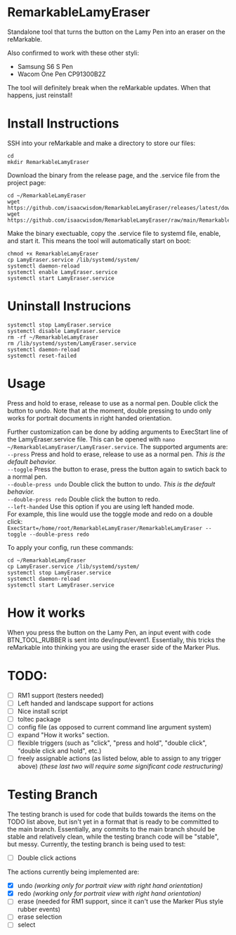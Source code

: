 # RemarkableLamyEraser
Standalone tool that turns the button on the Lamy Pen into an eraser on the reMarkable.

Also confirmed to work with these other styli:
 * Samsung S6 S Pen
 * Wacom One Pen CP91300B2Z

The tool will definitely break when the reMarkable updates. When that happens, just reinstall!
# Install Instructions
SSH into your reMarkable and make a directory to store our files:
```Shell
cd
mkdir RemarkableLamyEraser
```
Download the binary from the release page, and the .service file from the project page:
```Shell
cd ~/RemarkableLamyEraser
wget https://github.com/isaacwisdom/RemarkableLamyEraser/releases/latest/download/RemarkableLamyEraser
wget https://github.com/isaacwisdom/RemarkableLamyEraser/raw/main/RemarkableLamyEraser/LamyEraser.service
```
Make the binary exectuable, copy the .service file to systemd file, enable, and start it. This means the tool will automatically start on boot:
```Shell
chmod +x RemarkableLamyEraser
cp LamyEraser.service /lib/systemd/system/
systemctl daemon-reload
systemctl enable LamyEraser.service
systemctl start LamyEraser.service
```

# Uninstall Instrucions
```Shell
systemctl stop LamyEraser.service
systemctl disable LamyEraser.service
rm -rf ~/RemarkableLamyEraser
rm /lib/systemd/system/LamyEraser.service
systemctl daemon-reload
systemctl reset-failed
```


# Usage 
Press and hold to erase, release to use as a normal pen. Double click the button to undo. Note that at the moment, double pressing to undo only works for portrait
documents in right handed orientation.

Further customization can be done by adding arguments to ExecStart line of the LamyEraser.service file. This can be opened with `nano ~/RemarkableLamyEraser/LamyEraser.service`.
The supported arguments are:  
`--press`   Press and hold to erase, release to use as a normal pen. *This is the default behavior.*  
`--toggle`  Press the button to erase, press the button again to swtich back to a normal pen.  
`--double-press undo` Double click the button to undo. *This is the default behavior.*  
`--double-press redo` Double click the button to redo.  
`--left-handed` Use this option if you are using left handed mode.  
For example, this line would use the toggle mode and redo on a double click:  
`ExecStart=/home/root/RemarkableLamyEraser/RemarkableLamyEraser --toggle --double-press redo`


To apply your config, run these commands:
``` Shell
cd ~/RemarkableLamyEraser
cp LamyEraser.service /lib/systemd/system/
systemctl stop LamyEraser.service
systemctl daemon-reload
systemctl start LamyEraser.service
```

# How it works
When you press the button on the Lamy Pen, an input event with code BTN_TOOL_RUBBER is sent into dev/input/event1. Essentially, this tricks the reMarkable into
thinking you are using the eraser side of the Marker Plus.

# TODO:
- [ ] RM1 support (testers needed)
- [ ] Left handed and landscape support for actions
- [ ] Nice install script
- [ ] toltec package
- [ ] config file (as opposed to current command line argument system)
- [ ] expand "How it works" section.
- [ ] flexible triggers (such as "click", "press and hold", "double click", "double click and hold", etc.)
- [ ] freely assignable actions (as listed below, able to assign to any trigger above) *(these last two will require
      some significant code restructuring)*

# Testing Branch
The testing branch is used for code that builds towards the items on the TODO list above, but isn't yet in a format that is
ready to be committed to the main branch. Essentially, any commits to the main branch should be stable and relatively clean,
while the testing branch code will be "stable", but messy.
Currently, the testing branch is being used to test:
 - [ ] Double click actions

The actions currently being implemented are:
- [X] undo *(working only for portrait view with right hand orientation)*
- [X] redo *(working only for portrait view with right hand orientation)*
- [ ] erase (needed for RM1 support, since it can't use the Marker Plus style rubber events)
- [ ] erase selection
- [ ] select
